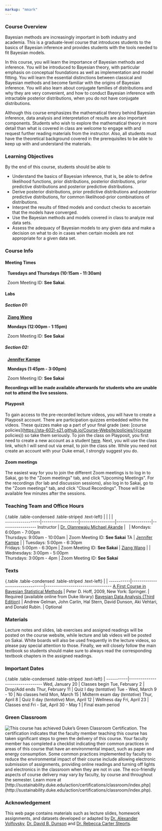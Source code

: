 ```yaml
---
markup: "mmark"
---
```


### Course Overview
Bayesian methods are increasingly important in both industry and academia. This is a graduate-level course that introduces students to the basics of Bayesian inference and provides students with the tools needed to fit Bayesian models.

In this course, you will learn the importance of Bayesian methods and inference. You will be introduced to Bayesian theory, with particular emphasis on conceptual foundations as well as implementation and model fitting. You will learn the essential distinctions between classical and Bayesian methods and become familiar with the origins of Bayesian inference. You will also learn about conjugate families of distributions and why they are very convenient, and how to conduct Bayesian inference with intractable posterior distributions,  when you do not have conjugate distributions.

Although this course emphasizes the mathematical theory behind Bayesian inference, data analysis and interpretation of results are also important components. Students who wish to explore the mathematical theory in more detail than what is covered in class are welcome to engage with and request further reading materials from the instructor. Also, all students must have the theoretical background covered in the prerequisites to be able to keep up with and understand the materials. 


### Learning Objectives

By the end of this course, students should be able to

-  Understand the basics of Bayesian inference, that is, be able to define likelihood functions, prior distributions, posterior distributions, prior predictive distributions and posterior predictive distributions.
- Derive posterior distributions, prior predictive distributions and posterior predictive distributions, for common likelihood-prior combinations of distributions.
- Interpret the results of fitted models and conduct checks to ascertain that the models have converged.
- Use the Bayesian methods and models covered in class to analyze real data sets.
- Assess the adequacy of Bayesian models to any given data and make a decision on what to do in cases when certain models are not appropriate for a given data set.




### Course Info

#### Meeting Times
<font color="#6CA0DC"><i class="fas fa-calendar-alt fa-lg"></i></font> &nbsp; **Tuesdays and Thursdays (10:15am - 11:30am)**

<font color="#6CA0DC"><i class="fas fa-university fa-lg"></i></font> &nbsp; Zoom Meeting ID: **See Sakai**.</font>


#### Labs

##### Section 01:
<font color="#6CA0DC"><i class="fas fa-user fa-lg"></i></font> &nbsp; **[Ziang Wang](https://scholars.duke.edu/person/ziang.wang)**

<font color="#6CA0DC"><i class="fas fa-calendar-alt fa-lg"></i></font> &nbsp; **Mondays (12:00pm - 1:15pm)**

<font color="#6CA0DC"><i class="fas fa-university fa-lg"></i></font> &nbsp; Zoom Meeting ID: **See Sakai**

##### Section 02:
<font color="#6CA0DC"><i class="fas fa-user fa-lg"></i></font> &nbsp; **[Jennifer Kampe](https://scholars.duke.edu/person/jennifer.kampe)**

<font color="#6CA0DC"><i class="fas fa-calendar-alt fa-lg"></i></font> &nbsp; **Mondays (1:45pm - 3:00pm)**

<font color="#6CA0DC"><i class="fas fa-university fa-lg"></i></font> &nbsp; Zoom Meeting ID: **See Sakai**

**Recordings will be made available afterwards for students who are unable not to attend the live sessions.**


#### Playposit
To gain access to the pre-recorded lecture videos, you will have to create a Playposit account. There are participation quizzes embedded within the videos. These quizzes make up a part of your final grade (see: [course policies](https://sta-602l-s21.github.io/Course-Website/policies/}{course policies)) so take them seriously. To join the class on Playposit, you first need to create a new account as a student [here](https://www.playposit.com/join). Next, you will use the class link, which I will send out via email, to join the class site. While you need not create an account with your Duke email, I strongly suggest you do.

#### Zoom meetings
The easiest way for you to join the different Zoom meetings is to log in to Sakai, go to the "Zoom meetings" tab, and click "Upcoming Meetings". For the recordings (for lab and discussion sessions), also log in to Sakai, go to the "Zoom meetings" tab, and click "Cloud Recordings". Those will be available few minutes after the sessions.


### Teaching Team and Office Hours 

{.table .table-condensed .table-striped .text-left}
<span></span>     | <span></span>     | <span></span>    | <span></span>    |  <span></span>      
------------------|-------------------|------------------|------------------|------------------ 
Instructor        | [Dr. Olanrewaju Michael Akande](https://akandelanre.github.io.) | <a href="mailto:olanrewaju.akande@duke.edu" title="email"><i class="fa fa-envelope"></i></a> &nbsp; <a href="https://github.com/akandelanre" title="GitHub"><i class="fa fa-github"></i></a> | Mondays: 6:00pm - 7:00pm <br /> Thursdays: 9:00am - 10:00am | Zoom Meeting ID: **See Sakai**
TA               | [Jennifer Kampe](https://scholars.duke.edu/person/jennifer.kampe) | <a href="mailto:jennifer.kampe@duke.edu" title="email"><i class="fa fa-envelope"></i></a> | Tuesdays: 5:00pm - 6:30pm <br /> Fridays: 5:00pm - 6:30pm | Zoom Meeting ID: **See Sakai**
                 | [Ziang Wang](https://scholars.duke.edu/person/ziang.wang) | <a href="mailto:ziang.wang@duke.edu" title="email"><i class="fa fa-envelope"></i></a> | Wednesdays: 3:00pm - 5:00pm <br /> Thursdays: 3:00pm - 4pm | Zoom Meeting ID: **See Sakai**


### Texts

{.table .table-condensed .table-striped .text-left}
 <span></span>     | <span></span> | <span></span> 
-----------|---------------------------------|----------------------------------
[A First Course in Bayesian Statistical Methods](https://find.library.duke.edu/catalog/DUKE004968562) | Peter D. Hoff, 2009, New York: Springer. | Required (available online from Duke library)
[Bayesian Data Analysis (Third Edition)](https://find.library.duke.edu/catalog/DUKE006588051?utm_campaign=bento&utm_content=bento_result_link&utm_source=library.duke.edu&utm_medium=referral) | Andrew Gelman, John Carlin, Hal Stern, David Dunson, Aki Vehtari, and Donald Rubin. | Optional


### Materials

Lecture notes and slides, lab exercises and assigned readings will be posted on the course website, while lecture and lab videos will be posted on Sakai. White boards will also be used frequently in the lecture videos, so please pay special attention to those. Finally, we will closely follow the main textbook so students should make sure to always read the corresponding textbook chapters in the assigned readings.


### Important Dates

{.table .table-condensed .table-striped .text-left}
 <span></span>     | <span></span>
-----------|---------------------------------
Wed, January 20 | Classes begin
Tue, February 2 | Drop/Add ends
Thur, February 11 | Quiz I day (*tentative*)
Tue - Wed, March 9 - 10	| No classes held
Mon, March 15 | Midterm exam day (*tentative*)
Thur, April 8 | Quiz II day (*tentative*)
Mon, April 12	| Wellness day
Fri, April 23 | Classes end
Fri - Sat, April 30 - May 1 | Final exam period




### Green Classroom

<img style="float: left;" src="/img/DukeGreenClassroomCertification-Logo.png">
This course has achieved Duke’s Green Classroom Certification. The certification indicates that the faculty member teaching this course has taken significant steps to green the delivery of this course. Your faculty member has completed a checklist indicating their common practices in areas of this course that have an environmental impact, such as paper and energy consumption. Some common practices implemented by faculty to reduce the environmental impact of their course include allowing electronic submission of assignments, providing online readings and turning off lights and electronics in the classroom when they are not in use. The eco-friendly aspects of course delivery may vary by faculty, by course and throughout the semester. Learn more at [http://sustainability.duke.edu/action/certifications/classroom/index.php](http://sustainability.duke.edu/action/certifications/classroom/index.php).

### Acknowledgement

This web page contains materials such as lecture slides, homework assignments, and datasets developed or adapted by [Dr. Alexander Volfovsky](https://scholars.duke.edu/person/alexander.volfovsky), [Dr. David B. Dunson](https://scholars.duke.edu/person/dunson) and [Dr. Rebecca Carter Steorts](https://scholars.duke.edu/person/beka).

